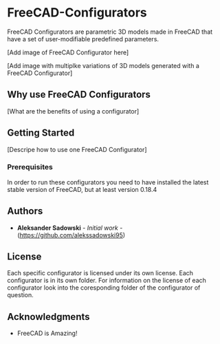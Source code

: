 # FreeCAD-Configurators

FreeCAD Configurators are parametric 3D models made in FreeCAD that have a set of user-modifiable predefined parameters.

[Add image of FreeCAD Configurator here]

[Add image with multiplke variations of 3D models generated with a FreeCAD Configurator]

## Why use FreeCAD Configurators

[What are the benefits of using a configurator]

## Getting Started

[Descripe how to use one FreeCAD Configurator]

### Prerequisites

In order to run these configurators you need to have installed the latest stable version of FreeCAD, but at least version 0.18.4

## Authors

* **Aleksander Sadowski** - *Initial work* - (https://github.com/alekssadowski95)

## License

Each specific configurator is licensed under its own license. Each configurator is in its own folder. For information on the license of each configurator look into the coresponding folder of the configurator of question.

## Acknowledgments

* FreeCAD is Amazing!
